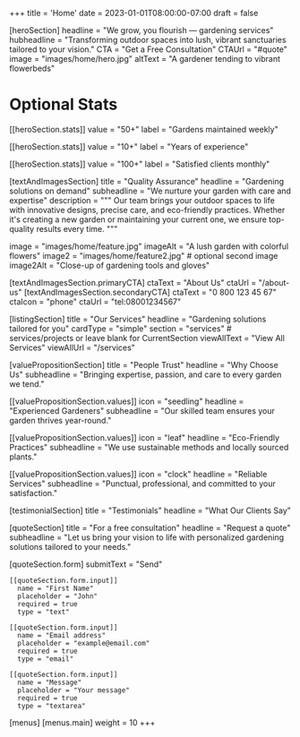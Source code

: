 +++
title = 'Home'
date = 2023-01-01T08:00:00-07:00
draft = false

[heroSection]
  headline = "We grow, you flourish — gardening services"
  hubheadline = "Transforming outdoor spaces into lush, vibrant sanctuaries tailored to your vision."
  CTA = "Get a Free Consultation"
  CTAUrl = "#quote"
  image = "images/home/hero.jpg"
  altText = "A gardener tending to vibrant flowerbeds"

  # Optional Stats
  [[heroSection.stats]]
  value = "50+"
  label = "Gardens maintained weekly"

  [[heroSection.stats]]
  value = "10+"
  label = "Years of experience"

  [[heroSection.stats]]
  value = "100+"
  label = "Satisfied clients monthly"


[textAndImagesSection]
  title = "Quality Assurance"
  headline = "Gardening solutions on demand"
  subheadline = "We nurture your garden with care and expertise"
  description = """
  Our team brings your outdoor spaces to life with innovative designs, precise care, and eco-friendly practices.
  Whether it's creating a new garden or maintaining your current one, we ensure top-quality results every time.
  """

  image = "images/home/feature.jpg"
  imageAlt = "A lush garden with colorful flowers"
  image2 = "images/home/feature2.jpg" # optional second image
  image2Alt = "Close-up of gardening tools and gloves"

  [textAndImagesSection.primaryCTA]
    ctaText = "About Us"
    ctaUrl = "/about-us"
  [textAndImagesSection.secondaryCTA]
    ctaText = "0 800 123 45 67"
    ctaIcon = "phone"
    ctaUrl = "tel:08001234567"


[listingSection]
  title = "Our Services"
  headline = "Gardening solutions tailored for you"
  cardType = "simple" 
  section = "services"            # services/projects or leave blank for CurrentSection
  viewAllText = "View All Services"
  viewAllUrl = "/services"

[valuePropositionSection]
  title = "People Trust"
  headline = "Why Choose Us"
  subheadline = "Bringing expertise, passion, and care to every garden we tend."

  [[valuePropositionSection.values]]
    icon = "seedling"
    headline = "Experienced Gardeners"
    subheadline = "Our skilled team ensures your garden thrives year-round."

  [[valuePropositionSection.values]]
    icon = "leaf"
    headline = "Eco-Friendly Practices"
    subheadline = "We use sustainable methods and locally sourced plants."

  [[valuePropositionSection.values]]
    icon = "clock"
    headline = "Reliable Services"
    subheadline = "Punctual, professional, and committed to your satisfaction."

[testimonialSection]
  title = "Testimonials"
  headline = "What Our Clients Say"

[quoteSection]
  title = "For a free consultation"
  headline = "Request a quote"
  subheadline = "Let us bring your vision to life with personalized gardening solutions tailored to your needs."
  
  [quoteSection.form]
    submitText = "Send"

    [[quoteSection.form.input]]
      name = "First Name"
      placeholder = "John"
      required = true
      type = "text"

    [[quoteSection.form.input]]
      name = "Email address"
      placeholder = "example@email.com"
      required = true
      type = "email"

    [[quoteSection.form.input]]
      name = "Message"
      placeholder = "Your message"
      required = true
      type = "textarea"

[menus]
  [menus.main]
    weight = 10
+++
